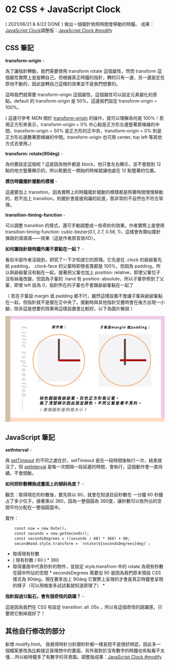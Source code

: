 
# 02 CSS + JavaScript Clock 
( 2021/06/21 & 6/22 DONE ) 做出一個擺針依照時間會移動的時鐘。
成果：[JavaScript Clock](https://alice-nor.github.io/JavaScript30/02%20-%20CSS%20+%20JavaScript%20Clock/index.html)調整版：[JavaScript Clock #modify](https://alice-nor.github.io/JavaScript30/02%20-%20CSS%20+%20JavaScript%20Clock/modify.html)

## CSS 筆記 ##

**transform-origin** - 

為了讓指針轉動，我們需要使用 transform rotate 這個屬性，然而 transform 這個屬性實際上是旋轉自己。但根據真正時鐘的指針，轉的只有一邊，另一邊是定在原地不動的，因此旋轉自己這樣的效果並不是我們想要的。

這時我們就需要 transform-origin 這個屬性，這個屬性可以設定元素變化的原點。default 的 transform-origin 是 50%，這邊我們設定 transform-origin  = 100%。

( 這邊可參考 MDN 關於 [transform-origin](https://developer.mozilla.org/zh-TW/docs/Web/CSS/transform-origin)  的操作，就可以理解為何是 100%！若用正方形來表示，transform-origin  = 0% 中心點是正方形左邊豎著那條線的中間，transform-origin  = 50% 是正方形的正中央，transform-origin  = 0% 則是正方形右邊數著那條線的中間。transform-origin 也可用 center, top left 等其他方式去使用。)

**transform: rotate(90deg)** - 

為何要設定這個呢？這是因為物件都是 block，他只會左右顯示，並不會跑到 12 點的地方豎著顯示的，所以乾脆在一開始的時候就讓他處在 12 點豎著的位置。

**模仿時鐘擺針擺動的模樣** - 

這邊要加上 transition，因為實際上的時鐘擺針擺動的模樣都是照著時間慢慢移動的，若不加上 transition，則擺針會直接飛躍的前進，那非常的不自然也不符合常理。

**transition-timing-function** - 

可以調整 transition 的樣式，還可手動調整成一些奇妙的效果。作者實際上是使用 transition-timing-function: cubic-bezier(0.1, 2.7, 0.58, 1)，這樣會有類似擺針彈跳的滴滴滴——效果（這是作者原音效XD）。

**如何讓指針跟時鐘外圍不要黏在一起？** - 

看前半部作者沒說到，研究了一下才知道它的原理。它先是在 .clock 的爺爺輩先給 padding， .clock-face 的父輩時即使長寬都是 100%，但因為 padding，所以與爺爺輩沒有黏在一起，接著把父輩也加上 position: relative，即使父輩位子沒有絲毫改變，但因為子輩的 .hand 有 position: absolute，所以子輩參照到了父輩，即使 left 設為 0，指針所在的子輩也不會跟爺爺輩黏在一起了

（ 若在子輩設 margin 或 padding 都不行，雖然這樣設置不會讓子輩與爺爺輩黏在一起，但指針就不是擺在正中央了。擺動時與其他指針交疊時會在後方出現一小腳，除非這是想要的效果再這樣設置會比較好。以下為圖片解說 ）

 ![image](https://github.com/Alice-nor/JavaScript30/blob/main/02%20-%20CSS%20%2B%20JavaScript%20Clock/clock.jpg)

## JavaScript 筆記 ##

**setInterval** - 

與 [setTimeout](https://developer.mozilla.org/zh-CN/docs/Web/API/WindowOrWorkerGlobalScope/setTimeout) 的不同之處在於，setTimeout 是在一段時間後執行一次，結束就沒了，但 [setInterval](https://developer.mozilla.org/zh-TW/docs/Web/API/WindowOrWorkerGlobalScope/setInterval) 是每一次間隔一段延遲的時間，會執行，這個動作會一直持續，不會間斷。

**如何把秒數轉換成畫面上的傾斜角度？** - 

觀念：取得現在的秒數後，要先除以 60，就會在知道目前秒數在 一分鐘 60 秒鐘占了多少位子，接著乘以 360，因為一整個圓為 360度，讓秒數可以依所佔的空間平均分配在一整個圓當中。 

實作： 

        const now = new Date();
        const seconds = now.getSeconds();
        const secondsDegrees = ((seconds / 60) * 360) + 90;
        secondHand.style.transform = `rotate(${secondsDegrees}deg)`;

* 取得現有秒數
* ( 現有秒數 / 60 ) * 360
* 取得畫面中代表秒針的物件，並設定 style.transfrom 中的 rotate 為現有秒數在圓中所佔的空間 * secondsDegrees 需要加 90 是因為我們原本預設 CSS 樣式為 90deg，現在要多加上 90deg 它實際上呈現的才會是真正時鐘會呈現的樣子（可以用檢查多試試看就知道原理了） *

**指針超過12點石，會有個奇怪的跳躍？** - 

這是因為我們在 CSS 有設定 transition: all .05s ，所以有這個奇怪的跳躍感，只要把它刪掉就好了！

## 其他自行修改的部分 ##

新增 modify.html。
我覺得時針分針跟秒針都一樣長短不是很好辨認，因此多一個檔案更改為比較接近我理想中的畫面。另外我對於沒有數字的時鐘也有點看不太懂....所以給時鐘多了有數字的背景圖。調整版成果：[JavaScript Clock #modify](https://alice-nor.github.io/JavaScript30/02%20-%20CSS%20+%20JavaScript%20Clock/modify.html)


